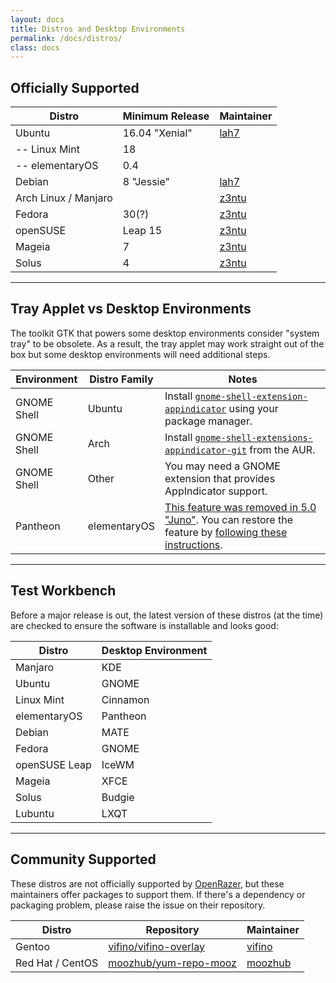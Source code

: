 ```yaml
---
layout: docs
title: Distros and Desktop Environments
permalink: /docs/distros/
class: docs
---
```


## Officially Supported


Distro                          | Minimum Release   | Maintainer
--------------------------------|-------------------|----------------|
Ubuntu                          | 16.04 "Xenial"    | [lah7]
-- Linux Mint                   | 18                |
-- elementaryOS                 | 0.4               |
Debian                          | 8 "Jessie"        | [lah7]
Arch Linux / Manjaro            |                   | [z3ntu]
Fedora                          | 30(?)             | [z3ntu]
openSUSE                        | Leap 15           | [z3ntu]
Mageia                          | 7                 | [z3ntu]
Solus                           | 4                 | [z3ntu]

---

## Tray Applet vs Desktop Environments

The toolkit GTK that powers some desktop environments consider "system tray" to
be obsolete. As a result, the tray applet may work straight out of the box but
some desktop environments will need additional steps.

| Environment   | Distro Family | Notes                                           |
| ------------- | ------------- | ----------------------------------------------- |
| GNOME Shell   | Ubuntu        | Install [`gnome-shell-extension-appindicator`](https://packages.ubuntu.com/focal/gnome-shell-extension-appindicator) using your package manager.
| GNOME Shell   | Arch          | Install [`gnome-shell-extensions-appindicator-git`](https://aur.archlinux.org/packages/gnome-shell-extension-appindicator-git/) from the AUR.
| GNOME Shell   | Other         | You may need a GNOME extension that provides AppIndicator support.
| Pantheon      | elementaryOS  | [This feature was removed in 5.0 "Juno"](https://www.reddit.com/r/elementaryos/comments/8zdrvz/any_way_to_get_back_indicators_in_juno/). You can restore the feature by [following these instructions](https://www.linuxuprising.com/2018/08/how-to-re-enable-ayatana-appindicators.html).

---

## Test Workbench

Before a major release is out, the latest version of these distros (at the time)
are checked to ensure the software is installable and looks good:

| Distro            | Desktop Environment               |
| ----------------- | --------------------------------- |
| Manjaro           | KDE
| Ubuntu            | GNOME
| Linux Mint        | Cinnamon
| elementaryOS      | Pantheon
| Debian            | MATE
| Fedora            | GNOME
| openSUSE Leap     | IceWM
| Mageia            | XFCE
| Solus             | Budgie
| Lubuntu           | LXQT

---

## Community Supported

These distros are not officially supported by [OpenRazer], but these maintainers
offer packages to support them. If there's a dependency or packaging problem,
please raise the issue on their repository.

Distro                  | Repository                | Maintainer
------------------------|---------------------------|-----------------------|
Gentoo                  | [vifino/vifino-overlay]   | [vifino]
Red Hat / CentOS        | [moozhub/yum-repo-mooz]   | [moozhub]

[OpenRazer]: https://openrazer.github.io
[lah7]: https://github.com/lah7
[z3ntu]: https://github.com/z3ntu
[vifino]: https://github.com/vifno
[moozhub]: https://github.com/moozhub
[vifino/vifino-overlay]: https://github.com/vifino/vifino-overlay/tree/master/app-misc/
[moozhub/yum-repo-mooz]: https://github.com/moozhub/yum-repo-mooz
